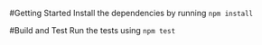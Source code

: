 #Getting Started
Install the dependencies by running `npm install`

#Build and Test
Run the tests using `npm test`
